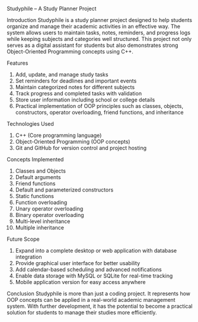 Studyphile – A Study Planner Project

Introduction
Studyphile is a study planner project designed to help students organize and manage their academic activities in an effective way. The system allows users to maintain tasks, notes, reminders, and progress logs while keeping subjects and categories well structured. This project not only serves as a digital assistant for students but also demonstrates strong Object-Oriented Programming concepts using C++.

Features

1. Add, update, and manage study tasks
2. Set reminders for deadlines and important events
3. Maintain categorized notes for different subjects
4. Track progress and completed tasks with validation
5. Store user information including school or college details
6. Practical implementation of OOP principles such as classes, objects, constructors, operator overloading, friend functions, and inheritance

Technologies Used

1. C++ (Core programming language)
2. Object-Oriented Programming (OOP concepts)
3. Git and GitHub for version control and project hosting

Concepts Implemented

1. Classes and Objects
2. Default arguments
3. Friend functions
4. Default and parameterized constructors
5. Static functions
6. Function overloading
7. Unary operator overloading
8. Binary operator overloading
9. Multi-level inheritance
10. Multiple inheritance

Future Scope

1. Expand into a complete desktop or web application with database integration
2. Provide graphical user interface for better usability
3. Add calendar-based scheduling and advanced notifications
4. Enable data storage with MySQL or SQLite for real-time tracking
5. Mobile application version for easy access anywhere

Conclusion
Studyphile is more than just a coding project. It represents how OOP concepts can be applied in a real-world academic management system. With further development, it has the potential to become a practical solution for students to manage their studies more efficiently.
